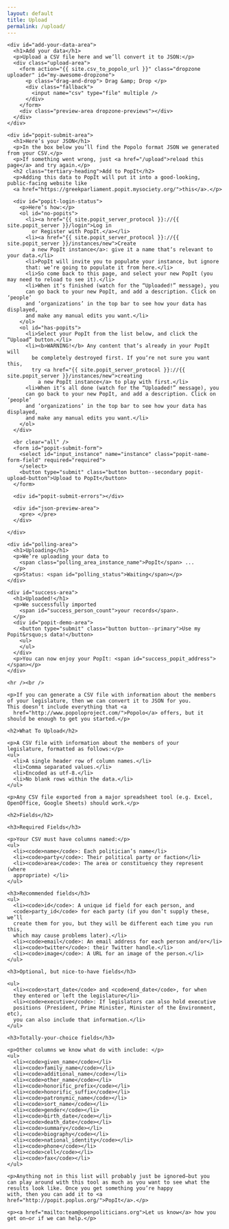 ```yaml
---
layout: default
title: Upload
permalink: /upload/
---
```

<div class="container"> 

  <div class="standard-page-wrapper">

    <div id="add-your-data-area">
      <h1>Add your data</h1>
      <p>Upload a CSV file here and we’ll convert it to JSON:</p>
      <div class="upload-area">
        <form action="{{ site.csv_to_popolo_url }}" class="dropzone uploader" id="my-awesome-dropzone">
          <p class="drag-and-drop"> Drag &amp; Drop </p>
          <div class="fallback">
            <input name="csv" type="file" multiple />
          </div>
        </form>
        <div class="preview-area dropzone-previews"></div>
      </div>
    </div>

    <div id="popit-submit-area">
      <h1>Here’s your JSON</h1>
      <p>In the box below you’ll find the Popolo format JSON we generated from your CSV.</p>        
      <p>If something went wrong, just <a href="/upload">reload this page</a> and try again.</p>
      <h2 class="tertiary-heading">Add to PopIt</h2>
      <p>Adding this data to PopIt will put it into a good-looking, public-facing website like 
      <a href="https://greekparliament.popit.mysociety.org/">this</a>.</p> 

      <div id="popit-login-status">
        <p>Here‘s how:</p>
        <ol id="no-popits">
          <li><a href="{{ site.popit_server_protocol }}://{{ site.popit_server }}/login">Log in 
            or Register with PopIt.</a></li>
          <li><a href="{{ site.popit_server_protocol }}://{{ site.popit_server }}/instances/new">Create 
            a new PopIt instance</a>: give it a name that‘s relevant to your data.</li>
          <li>PopIt will invite you to populate your instance, but ignore
          that: we‘re going to populate it from here.</li>
          <li>So come back to this page, and select your new PopIt (you may need to reload to see it).</li>
          <li>When it‘s finished (watch for the “Uploaded!” message), you
          can go back to your new PopIt, and add a description. Click on ‘people’
          and ‘organizations’ in the top bar to see how your data has displayed,
          and make any manual edits you want.</li>
        </ol>
        <ol id="has-popits">
          <li>Select your PopIt from the list below, and click the “Upload” button.</li>
          <li><b>WARNING!</b> Any content that‘s already in your PopIt will
            be completely destroyed first. If you‘re not sure you want this,
            try <a href="{{ site.popit_server_protocol }}://{{ site.popit_server }}/instances/new">creating 
              a new PopIt instance</a> to play with first.</li>
          <li>When it‘s all done (watch for the “Uploaded!” message), you
          can go back to your new PopIt, and add a description. Click on ‘people’
          and ‘organizations’ in the top bar to see how your data has displayed,
          and make any manual edits you want.</li>
        </ol>
      </div>

      <br clear="all" />
      <form id="popit-submit-form">
        <select id="input_instance" name="instance" class="popit-name-form-field" required="required">
        </select>
        <button type="submit" class="button button--secondary popit-upload-button">Upload to PopIt</button>
      </form>

      <div id="popit-submit-errors"></div>

      <div id="json-preview-area">
        <pre> </pre>
      </div>

    </div>

    <div id="polling-area">
      <h1>Uploading</h1>
      <p>We’re uploading your data to 
        <span class="polling_area_instance_name">PopIt</span> ...
      </p>
      <p>Status: <span id="polling_status">Waiting</span></p>
    </div>

    <div id="success-area">
      <h1>Uploaded!</h1>
      <p>We successfully imported 
        <span id="success_person_count">your records</span>.
      </p>
      <div id="popit-demo-area">
        <button type="submit" class="button button--primary">Use my Popit&rsquo;s data!</button>
        <ul>
        </ul>
      </div>
      <p>You can now enjoy your PopIt: <span id="success_popit_address"></span></p>
    </div>

    <hr /><br />

    <p>If you can generate a CSV file with information about the members
    of your legislature, then we can convert it to JSON for you.
    This doesn’t include everything that <a
      href="http://www.popoloproject.com/">Popolo</a> offers, but it
    should be enough to get you started.</p>

    <h2>What To Upload</h2>

    <p>A CSV file with information about the members of your
    legislature, formatted as follows:</p>
    <ul>
      <li>A single header row of column names.</li>
      <li>Comma separated values.</li>
      <li>Encoded as utf-8.</li>
      <li>No blank rows within the data.</li>
    </ul>

    <p>Any CSV file exported from a major spreadsheet tool (e.g. Excel,
    OpenOffice, Google Sheets) should work.</p>

    <h2>Fields</h2>

    <h3>Required Fields</h3>

    <p>Your CSV must have columns named:</p>
    <ul>
      <li><code>name</code>: Each politician’s name</li>
      <li><code>party</code>: Their political party or faction</li>
      <li><code>area</code>: The area or constituency they represent  (where
      appropriate) </li>
    </ul>

    <h3>Recommended fields</h3>
    <ul>
      <li><code>id</code>: A unique id field for each person, and
      <code>party_id</code> for each party (if you don’t supply these, we’ll
      create them for you, but they will be different each time you run this,
      which may cause problems later).</li>
      <li><code>email</code>: An email address for each person and/or</li>
      <li><code>twitter</code>: their Twitter handle.</li>
      <li><code>image</code>: A URL for an image of the person.</li>
    </ul>

    <h3>Optional, but nice-to-have fields</h3>

    <ul>
      <li><code>start_date</code> and <code>end_date</code>, for when
      they entered or left the legislature</li>
      <li><code>executive</code>: If legislators can also hold executive
      positions (President, Prime Minister, Minister of the Environment, etc),
      you can also include that information.</li>
    </ul>

    <h3>Totally-your-choice fields</h3>

    <p>Other columns we know what do with include: </p>
    <ul>
      <li><code>given_name</code></li>
      <li><code>family_name</code></li>
      <li><code>additional_name</code></li>
      <li><code>other_name</code></li>
      <li><code>honorific_prefix</code></li>
      <li><code>honorific_suffix</code></li>
      <li><code>patronymic_name</code></li>
      <li><code>sort_name</code></li>
      <li><code>gender</code></li>
      <li><code>birth_date</code></li>
      <li><code>death_date</code></li>
      <li><code>summary</code></li>
      <li><code>biography</code></li>
      <li><code>national_identity</code></li>
      <li><code>phone</code></li>
      <li><code>cell</code></li>
      <li><code>fax</code></li>
    </ul>

    <p>Anything not in this list will probably just be ignored—but you
    can play around with this tool as much as you want to see what the
    results look like. Once you get something you’re happy
    with, then you can add it to <a href="http://popit.poplus.org/">PopIt</a>.</p>

    <p><a href="mailto:team@openpoliticians.org">Let us know</a> how you get on—or if we can help.</p>

  </div>
</div>

